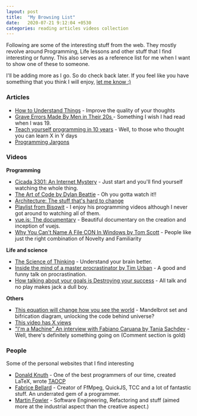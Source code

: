 ```yaml
---
layout: post
title:  "My Browsing List"
date:   2020-07-21 9:12:04 +0530
categories: reading articles videos collection
---
```


Following are some of the interesting stuff from the web. They mostly revolve around Programming, Life lessons and other stuff that I find interesting or funny. This also serves as a reference list for me when I want to show one of these to someone.

I'll be adding more as I go. So do check back later. If you feel like you have something that you think I will enjoy, [let me know :)](/contact)


### Articles

* [How to Understand Things](https://nabeelqu.co/understanding) - Improve the quality of your thoughts
* [Grave Errors Made By Men in Their 20s
](https://lifemathmoney.com/grave-errors-made-by-men-in-their-20s/) - Something I wish I had read when I was 19.
* [Teach yourself programming in 10 years](https://norvig.com/21-days.html) - Well, to those who thought you can learn X in Y days
* [Programming Jargons](https://blog.codinghorror.com/new-programming-jargon/)


### Videos

**Programming**

* [Cicada 3301: An Internet Mystery](https://www.youtube.com/watch?v=I2O7blSSzpI) - Just start and you'll find yourself watching the whole thing.
* [The Art of Code by Dylan Beattie](https://www.youtube.com/watch?v=6avJHaC3C2U) - Oh you gotta watch it!!
* [Architecture: The stuff that's hard to change](https://www.youtube.com/watch?v=3LtQWxhqjqI)
* [Playlist from Bisqwit](https://www.youtube.com/watch?v=y71lli8MS8s&list=PL41889A5E9CBD68CF) - I enjoy his programming videos although I never got around to watching all of them.
* [vue.js: The documentary](https://www.youtube.com/watch?v=OrxmtDw4pVI) - Beautiful documentary on the creation and inception of vuejs.
* [Why You Can't Name A File CON In Windows by Tom Scott](https://www.youtube.com/watch?v=bC6tngl0PTI) - People like just the right combination of Novelty and Familiarity

**Life and science**
* [The Science of Thinking](https://www.youtube.com/watch?v=UBVV8pch1dM) - Understand your brain better.
* [Inside the mind of a master procrastinator by Tim Urban](https://www.youtube.com/watch?v=arj7oStGLkU) - A good and funny talk on procrastination.
* [How talking about your goals is Destroying your success](https://youtu.be/rN76CGsENeI) - All talk and no play makes jack a dull boy.

**Others**

* [This equation will change how you see the world](https://www.youtube.com/watch?v=ovJcsL7vyrk) - Mandelbrot set and bifrication diagram, unlocking the code behind universe?
* [This video has X views](https://www.youtube.com/watch?v=BxV14h0kFs0)
* ["I'm a Machine" An interview with Fabiano Caruana by Tania Sachdev](https://www.youtube.com/watch?v=G9NabGlnDCs) - Well, there's definitely something going on (Comment section is gold)

### People 
Some of the personal websites that I find interesting

* [Donald Knuth](https://www-cs-faculty.stanford.edu/~knuth/) - One of the best programmers of our time, created LaTeX, wrote [TAOCP](https://www-cs-faculty.stanford.edu/~knuth/taocp.html)
* [Fabrice Bellard](http://bellard.org/) - Creator of FfMpeg, QuickJS, TCC and a lot of fantastic stuff. An underrated gem of a programmer.
* [Martin Fowler](https://martinfowler.com/) -  Software Engineering, Refactoring and stuff (aimed more at the industrial aspect than the creative aspect.)